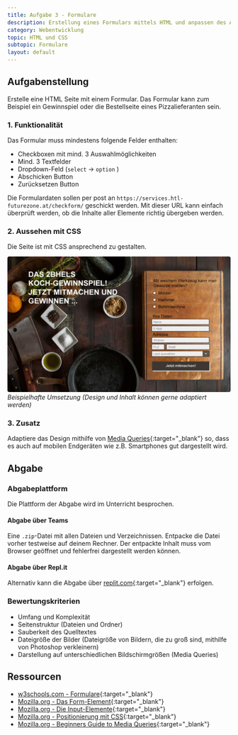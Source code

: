 ```yaml
---
title: Aufgabe 3 - Formulare
description: Erstellung eines Formulars mittels HTML und anpassen des Aussehens
category: Webentwicklung
topic: HTML und CSS
subtopic: Formulare
layout: default
---
```


## Aufgabenstellung

Erstelle eine HTML Seite mit einem Formular. Das Formular kann zum Beispiel ein Gewinnspiel oder die Bestellseite eines Pizzalieferanten sein.

### 1. Funktionalität

Das Formular muss mindestens folgende Felder enthalten:
* Checkboxen mit mind. 3 Auswahlmöglichkeiten
* Mind. 3 Textfelder
* Dropdown-Feld (`select` → `option` )
* Abschicken Button
* Zurücksetzen Button

Die Formulardaten sollen per post an `https://services.htl-futurezone.at/checkform/` geschickt  werden. Mit dieser URL kann einfach überprüft werden, ob die Inhalte aller Elemente richtig übergeben
werden.

### 2. Aussehen mit CSS

Die Seite ist mit CSS ansprechend zu gestalten.

![Beispielhafte Umsetzung](img/forms.jpg)
*Beispielhafte Umsetzung (Design und Inhalt können gerne adaptiert werden)*

### 3. Zusatz
Adaptiere das Design mithilfe von [Media Queries](https://developer.mozilla.org/en-US/docs/Learn/CSS/CSS_layout/Media_queries){:target="_blank"} so, dass es auch auf mobilen Endgeräten wie z.B. Smartphones gut dargestellt wird.

## Abgabe

### Abgabeplattform
Die Plattform der Abgabe wird im Unterricht besprochen.

#### Abgabe über Teams
Eine `.zip`-Datei mit allen Dateien und Verzeichnissen. Entpacke die Datei vorher testweise auf deinem Rechner. Der entpackte Inhalt muss vom Browser geöffnet und fehlerfrei dargestellt werden können.

#### Abgabe über Repl.it
Alternativ kann die Abgabe über [replit.com](https://replit.com){:target="_blank"} erfolgen.

### Bewertungskriterien
* Umfang und Komplexität
* Seitenstruktur (Dateien und Ordner)
* Sauberkeit des Quelltextes
* Dateigröße der Bilder (Dateigröße von Bildern, die zu groß sind, mithilfe von Photoshop verkleinern)
* Darstellung auf unterschiedlichen Bildschirmgrößen (Media Queries)

## Ressourcen

* [w3schools.com - Formulare](https://www.w3schools.com/html/html_forms.asp){:target="_blank"}
* [Mozilla.org - Das Form-Element](https://developer.mozilla.org/en-US/docs/Web/HTML/Element/form){:target="_blank"}
* [Mozilla.org - Die Input-Elemente](https://developer.mozilla.org/en-US/docs/Web/HTML/Element/input){:target="_blank"}
* [Mozilla.org - Positionierung mit CSS](https://developer.mozilla.org/en-US/docs/Learn/CSS/CSS_layout/Positioning){:target="_blank"}
* [Mozilla.org - Beginners Guide to Media Queries](https://developer.mozilla.org/en-US/docs/Learn/CSS/CSS_layout/Media_queries){:target="_blank"}
